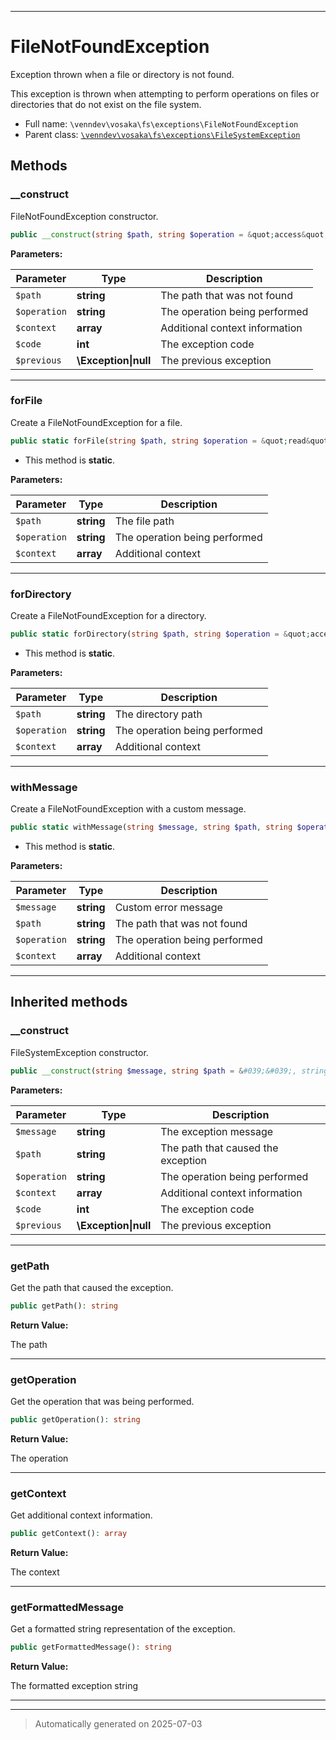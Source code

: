 ***

# FileNotFoundException

Exception thrown when a file or directory is not found.

This exception is thrown when attempting to perform operations on files
or directories that do not exist on the file system.

* Full name: `\venndev\vosaka\fs\exceptions\FileNotFoundException`
* Parent class: [`\venndev\vosaka\fs\exceptions\FileSystemException`](./FileSystemException.md)




## Methods


### __construct

FileNotFoundException constructor.

```php
public __construct(string $path, string $operation = &quot;access&quot;, array $context = [], int $code, \Exception|null $previous = null): mixed
```








**Parameters:**

| Parameter | Type | Description |
|-----------|------|-------------|
| `$path` | **string** | The path that was not found |
| `$operation` | **string** | The operation being performed |
| `$context` | **array** | Additional context information |
| `$code` | **int** | The exception code |
| `$previous` | **\Exception&#124;null** | The previous exception |





***

### forFile

Create a FileNotFoundException for a file.

```php
public static forFile(string $path, string $operation = &quot;read&quot;, array $context = []): static
```



* This method is **static**.




**Parameters:**

| Parameter | Type | Description |
|-----------|------|-------------|
| `$path` | **string** | The file path |
| `$operation` | **string** | The operation being performed |
| `$context` | **array** | Additional context |





***

### forDirectory

Create a FileNotFoundException for a directory.

```php
public static forDirectory(string $path, string $operation = &quot;access&quot;, array $context = []): static
```



* This method is **static**.




**Parameters:**

| Parameter | Type | Description |
|-----------|------|-------------|
| `$path` | **string** | The directory path |
| `$operation` | **string** | The operation being performed |
| `$context` | **array** | Additional context |





***

### withMessage

Create a FileNotFoundException with a custom message.

```php
public static withMessage(string $message, string $path, string $operation = &quot;access&quot;, array $context = []): static
```



* This method is **static**.




**Parameters:**

| Parameter | Type | Description |
|-----------|------|-------------|
| `$message` | **string** | Custom error message |
| `$path` | **string** | The path that was not found |
| `$operation` | **string** | The operation being performed |
| `$context` | **array** | Additional context |





***


## Inherited methods


### __construct

FileSystemException constructor.

```php
public __construct(string $message, string $path = &#039;&#039;, string $operation = &#039;&#039;, array $context = [], int $code, \Exception|null $previous = null): mixed
```








**Parameters:**

| Parameter | Type | Description |
|-----------|------|-------------|
| `$message` | **string** | The exception message |
| `$path` | **string** | The path that caused the exception |
| `$operation` | **string** | The operation being performed |
| `$context` | **array** | Additional context information |
| `$code` | **int** | The exception code |
| `$previous` | **\Exception&#124;null** | The previous exception |





***

### getPath

Get the path that caused the exception.

```php
public getPath(): string
```









**Return Value:**

The path




***

### getOperation

Get the operation that was being performed.

```php
public getOperation(): string
```









**Return Value:**

The operation




***

### getContext

Get additional context information.

```php
public getContext(): array
```









**Return Value:**

The context




***

### getFormattedMessage

Get a formatted string representation of the exception.

```php
public getFormattedMessage(): string
```









**Return Value:**

The formatted exception string




***


***
> Automatically generated on 2025-07-03

